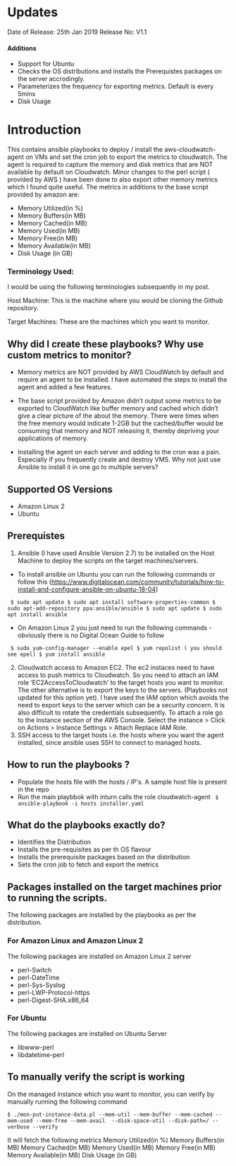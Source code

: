 # Updates
Date of Release: 25th Jan 2019
Release No: V1.1

#### Additions
- Support for Ubuntu
- Checks the OS distributions and installs the Prerequistes packages on the server accrodingly.
- Parameterizes the frequency for exporting metrics. Default is every 5mins
- Disk Usage

# Introduction
This contains ansible playbooks to deploy / install the aws-cloudwatch-agent on VMs and set the cron job to export the metrics to cloudwatch.
The agent is required to capture the memory and disk metrics that are NOT available by default on Cloudwatch.
Minor changes to the perl script ( provided by AWS ) have been done to also export other memory metrics which I found quite useful. The metrics in additions to the base script provided by amazon are:
- Memory Utilized(in %)
- Memory Buffers(in MB)
- Memory Cached(in MB)
- Memory Used(in MB)
- Memory Free(in MB)
- Memory Available(in MB)
- Disk Usage (in GB)

### Terminology Used:
I would be using the following terminologies subsequently in my post.

Host Machine: This is the machine where you would be cloning the Github repository.

Target Machines: These are the machines which you want to monitor.

## Why did I create these playbooks? Why use custom metrics to monitor?

- Memory metrics are NOT provided by AWS CloudWatch by default and require an agent to be installed. I have automated the steps to install the agent and added a few features.

- The base script provided by Amazon didn’t output some metrics to be exported to CloudWatch like buffer memory and cached which didn’t give a clear picture of the about the memory. There were times when the free memory would indicate 1-2GB but the cached/buffer would be consuming that memory and NOT releasing it, thereby depriving your applications of memory.

- Installing the agent on each server and adding to the cron was a pain. Especially if you frequently create and destroy VMS. Why not just use Ansible to install it in one go to multiple servers?

## Supported OS Versions
- Amazon Linux 2
- Ubuntu

## Prerequistes
1. Ansible (I have used Ansible Version 2.7) to be installed on the Host Machine to deploy the scripts on the target machines/servers.

- To install ansible on Ubuntu you can run the following commands or follow this (https://www.digitalocean.com/community/tutorials/how-to-install-and-configure-ansible-on-ubuntu-18-04)

`
$ sudo apt update
$ sudo apt install software-properties-common
$ sudo apt-add-repository ppa:ansible/ansible
$ sudo apt update
$ sudo apt install ansible`

- On Amazon Linux 2 you just need to run the following commands - obviously there is no Digital Ocean Guide to follow

`
$ sudo yum-config-manager --enable epel
$ yum repolist ( you should see epel)
$ yum install ansible`

2. Cloudwatch access to Amazon EC2. The ec2 instaces need to have access to push metrics to Cloudwatch. So you need to attach an IAM role ‘EC2AccessToCloudwatch’ to the target hosts you want to monitor. The other alternative is to export the keys to the servers. (Playbooks not updated for this option yet). I have used the IAM option which avoids the need to export keys to the server which can be a security concern. It is also difficult to rotate the credentials subsequently. To attach a role go to the Instance section of  the AWS Console. Select the instance > Click on Actions > Instance Settings > Attach Replace IAM Role.
3. SSH access to the target hosts i.e. the hosts where you want the agent installed, since ansible uses SSH to connect to managed hosts.

## How to run the playbooks ?
- Populate the hosts file with the hosts / IP's. A sample host file is present in the repo
- Run the main playbbok with inturn calls the role cloudwatch-agent
`
$ ansible-playbook -i hosts installer.yaml`

## What do the playbooks exactly do?
- Identifies the Distribution
- Installs the pre-requisites as per th OS flavour
- Installs the prerequisite packages based on the distribution
- Sets the cron job to fetch and export the metrics

## Packages installed on the target machines prior to running the scripts.
The following packages are installed by the playbooks as per the distribution.

### For Amazon Linux and Amazon Linux 2
The following packages are installed on Amazon Linux 2 server
- perl-Switch
- perl-DateTime
- perl-Sys-Syslog
- perl-LWP-Protocol-https
- perl-Digest-SHA.x86_64

### For Ubuntu
The following packages are installed on Ubuntu Server
- libwww-perl
- libdatetime-perl

## To manually verify the script is working

On the managed instance which you want to monitor, you can verify by manually running the following command

```
$ ./mon-put-instance-data.pl --mem-util --mem-buffer --mem-cached --mem-used --mem-free --mem-avail  --disk-space-util --disk-path=/ --verbose --verify
```

It will fetch the following metrics
Memory Utilized(in %)
Memory Buffers(in MB)
Memory Cached(in MB)
Memory Used(in MB)
Memory Free(in MB)
Memory Available(in MB)
Disk Usage (in GB)
